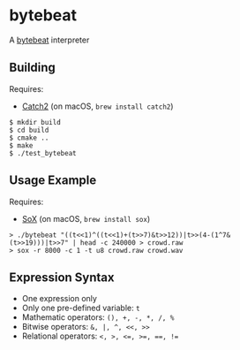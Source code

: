 # bytebeat

A [bytebeat](https://arxiv.org/abs/1112.1368) interpreter

## Building

Requires:

- [Catch2](https://github.com/catchorg/Catch2) (on macOS, `brew install catch2`)

```
$ mkdir build
$ cd build
$ cmake ..
$ make
$ ./test_bytebeat
```

## Usage Example

Requires:

- [SoX](http://sox.sourceforge.net) (on macOS, `brew install sox`)

```
> ./bytebeat "((t<<1)^((t<<1)+(t>>7)&t>>12))|t>>(4-(1^7&(t>>19)))|t>>7" | head -c 240000 > crowd.raw
> sox -r 8000 -c 1 -t u8 crowd.raw crowd.wav
```

## Expression Syntax

- One expression only
- Only one pre-defined variable: `t`
- Mathematic operators: ​`(), +, -, *, /, %`
- Bitwise operators: ​`&, |, ^, <<, >>`
- Relational operators: `<, >, <=, >=, ==, !=`
